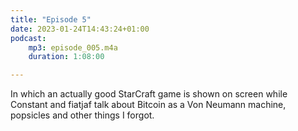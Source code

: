 ```yaml
---
title: "Episode 5"
date: 2023-01-24T14:43:24+01:00
podcast:
    mp3: episode_005.m4a
    duration: 1:08:00

---
```

In which an actually good StarCraft game is shown on screen while Constant and fiatjaf talk about Bitcoin as a Von Neumann machine, popsicles and other things I forgot.